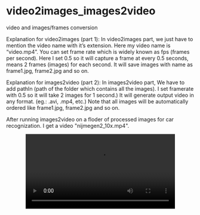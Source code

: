 # video2images_images2video
video and images/frames conversion

Explanation for video2images (part 1):
In video2images part, we just have to mention the video name with it’s extension. Here my video name is “video.mp4”. You can set frame rate which is widely known as fps (frames per second). Here I set 0.5 so it will capture a frame at every 0.5 seconds, means 2 frames (images) for each second.
It will save images with name as frame1.jpg, frame2.jpg and so on.

Explanation for images2video (part 2):
In images2video part, We have to add pathIn (path of the folder which contains all the images). I set framerate with 0.5 so it will take 2 images for 1 second.)
It will generate output video in any format. (eg.: .avi, .mp4, etc.)
Note that all images will be automatically ordered like frame1.jpg, frame2.jpg and so on.

After running images2video on a floder of processed images for car recognization. I get a video "nijmegen2_10x.mp4". 

<center>
<video width="400" height="200" src="nijmegen2_10x.mp4" type="video/mp4" controls>
</video>
</center>
